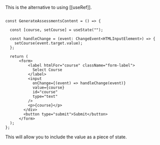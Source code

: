This is the alternative to using [[useRef]].

```

const GenerateAssessmentsContent = () => {

  const [course, setCourse] = useState("");

  const handleChange = (event: ChangeEvent<HTMLInputElement>) => {
    setCourse(event.target.value);
  };

  return (
	  <form>
		  <label htmlFor="course" className="form-label">
			Select Course
		  </label>
		  <input
			onChange={(event) => handleChange(event)}
			value={course}
			id="course"
			type="text"
		  />
		  <p>{course}</p>
		</div>
		<button type="submit">Submit</button>
	  </form>
  );
};
```
This will allow you to include the value as a piece of state.